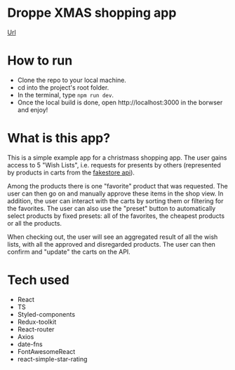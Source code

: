 # Droppe XMAS shopping app

[Url](https://droppe-xmas-app.herokuapp.com/)

# How to run
- Clone the repo to your local machine.
- cd into the project's root folder.
- In the terminal, type `npm run dev`.
- Once the local build is done, open http://localhost:3000 in the borwser and enjoy!

# What is this app?
This is a simple example app for a christmass shopping app. The user gains access to 5 "Wish Lists", i.e. requests for presents by others 
(represented by products in carts from the [fakestore api](https://fakestoreapi.com/docs)). 

Among the products there is one "favorite" product that was requested. The user can then go on and manually approve these items in the shop view. In addition, the user can interact with the carts by sorting them
or filtering for the favorites. The user can also use the "preset" button to automatically select products by fixed presets: all of the favorites, the 
cheapest products or all the products.

When checking out, the user will see an aggregated result of all the wish lists, with all the approved and disregarded products. The user can then confirm and 
"update" the carts on the API.

# Tech used
 - React 
 - TS
 - Styled-components
 - Redux-toolkit
 - React-router
 - Axios
 - date-fns
 - FontAwesomeReact
 - react-simple-star-rating
